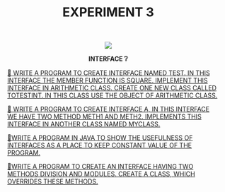 <h1 align="center">EXPERIMENT 3</h1>
<!-- PROJECT LOGO -->
<br />
<p align="center">
  <a href="https://github.com/DHANOLA/CLASS-NOTIX/tree/root/SEMESTER%202/ADVANCED%20DATA%20STRUCTURES%20LAB/EXPERIMENT%203">
    <img src="https://media.giphy.com/media/wW4FobicKarqU/giphy.gif" >
  </a>

  

  <p align="center">
  <b>INTERFACE ❔</b>
    <br />
   
  </p>
</p>

<!-- TABLE OF CONTENTS -->

  <ol>
 
 <a href="https://github.com/DHANOLA/CLASS-NOTIX/tree/root/SEMESTER%204/OBJECT-ORIENTED%20PROGRAMMING%20LAB/EXPERIMENT%203/1" style="color: ">🧿 WRITE A PROGRAM TO CREATE INTERFACE NAMED TEST. IN THIS INTERFACE THE MEMBER FUNCTION IS SQUARE. IMPLEMENT THIS INTERFACE IN ARITHMETIC CLASS. CREATE ONE NEW CLASS CALLED TOTESTINT. IN THIS CLASS USE THE OBJECT OF ARITHMETIC CLASS.</a><br />
 
 
 <a href="https://github.com/DHANOLA/CLASS-NOTIX/tree/root/SEMESTER%204/OBJECT-ORIENTED%20PROGRAMMING%20LAB/EXPERIMENT%203/2" style="color: ">🧿 WRITE A PROGRAM TO CREATE INTERFACE A, IN THIS INTERFACE WE HAVE TWO METHOD METH1 AND METH2. IMPLEMENTS THIS INTERFACE IN ANOTHER CLASS NAMED MYCLASS. </a><br /> 
 
 <a href="https://github.com/DHANOLA/CLASS-NOTIX/tree/root/SEMESTER%204/OBJECT-ORIENTED%20PROGRAMMING%20LAB/EXPERIMENT%203/3" style="color: ">🧿WRITE A PROGRAM IN JAVA TO SHOW THE USEFULNESS OF INTERFACES AS A PLACE TO KEEP CONSTANT VALUE OF THE PROGRAM.</a><br />
  
   <a href="https://github.com/DHANOLA/CLASS-NOTIX/tree/root/SEMESTER%204/OBJECT-ORIENTED%20PROGRAMMING%20LAB/EXPERIMENT%203/4" style="color: ">🧿WRITE A PROGRAM TO CREATE AN INTERFACE HAVING TWO METHODS DIVISION AND MODULES. CREATE A CLASS, WHICH OVERRIDES THESE METHODS.</a><br />

  </ol>
</details>


  
